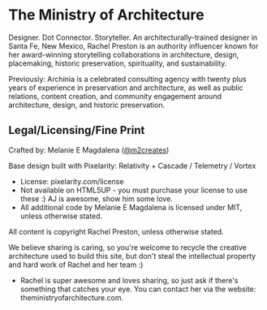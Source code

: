 # The Ministry of Architecture

Designer. Dot Connector. Storyteller. An architecturally-trained designer in Santa Fe, New Mexico, Rachel Preston is an authority influencer known for her award-winning storytelling collaborations in architecture, design, placemaking, historic preservation, spirituality, and sustainability.

Previously: Archinia is a celebrated consulting agency with twenty plus years of experience in preservation and architecture, as well as public relations, content creation, and community engagement around architecture, design, and historic preservation.

## Legal/Licensing/Fine Print

Crafted by: Melanie E Magdalena ([@m2creates](https://twitter.com/m2creates/))

Base design built with Pixelarity: Relativity + Cascade / Telemetry / Vortex
- License: pixelarity.com/license
- Not available on HTML5UP - you must purchase your license to use these :) AJ is awesome, show him some love.
- All additional code by Melanie E Magdalena is licensed under MIT, unless otherwise stated.

All content is copyright Rachel Preston, unless otherwise stated.

We believe sharing is caring, so you're welcome to recycle the creative architecture used to build this site, but don't steal the intellectual property and hard work of Rachel and her team :)
- Rachel is super awesome and loves sharing, so just ask if there's something that catches your eye. You can contact her via the website: theministryofarchitecture.com.
